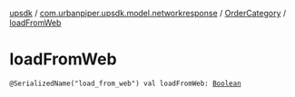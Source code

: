 [upsdk](../../index.md) / [com.urbanpiper.upsdk.model.networkresponse](../index.md) / [OrderCategory](index.md) / [loadFromWeb](./load-from-web.md)

# loadFromWeb

`@SerializedName("load_from_web") val loadFromWeb: `[`Boolean`](https://kotlinlang.org/api/latest/jvm/stdlib/kotlin/-boolean/index.html)